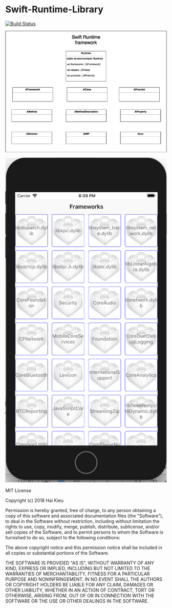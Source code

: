 # Swift-Runtime-Library

[![Build Status](https://travis-ci.org/haikieu/Swift-Runtime.svg?branch=master)](https://travis-ci.org/haikieu/Swift-Runtime)

![Swift-Runtime-Library](https://raw.githubusercontent.com/haikieu/Swift-Runtime/master/Diagram1.jpg "Get all frameworks and library at runtime")

![Swift-Runtime-Library](https://raw.githubusercontent.com/haikieu/Swift-Runtime/master/Screenshots/Screenshot.png "Get all frameworks and library at runtime")


MIT License

Copyright (c) 2018 Hai Kieu

Permission is hereby granted, free of charge, to any person obtaining a copy
of this software and associated documentation files (the "Software"), to deal
in the Software without restriction, including without limitation the rights
to use, copy, modify, merge, publish, distribute, sublicense, and/or sell
copies of the Software, and to permit persons to whom the Software is
furnished to do so, subject to the following conditions:

The above copyright notice and this permission notice shall be included in all
copies or substantial portions of the Software.

THE SOFTWARE IS PROVIDED "AS IS", WITHOUT WARRANTY OF ANY KIND, EXPRESS OR
IMPLIED, INCLUDING BUT NOT LIMITED TO THE WARRANTIES OF MERCHANTABILITY,
FITNESS FOR A PARTICULAR PURPOSE AND NONINFRINGEMENT. IN NO EVENT SHALL THE
AUTHORS OR COPYRIGHT HOLDERS BE LIABLE FOR ANY CLAIM, DAMAGES OR OTHER
LIABILITY, WHETHER IN AN ACTION OF CONTRACT, TORT OR OTHERWISE, ARISING FROM,
OUT OF OR IN CONNECTION WITH THE SOFTWARE OR THE USE OR OTHER DEALINGS IN THE
SOFTWARE.
